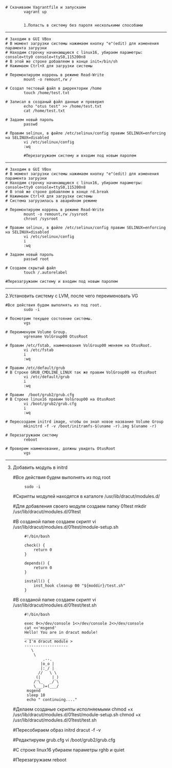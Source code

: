 	# Скачиваем Vagrantfile и запускаем
			vagrant up


			1.Попасть в систему без пароля несколькими способами
---------------------------------------------------------------------------------------------------------
	
	# Заходим в GUI VBox
	# В момент загрузки системы нажимаем кнопку "е"(edit) для изменения парамента загрузки
	# Находим строчку начинающуюся с linux16, убираем параметры: console=tty0 console=ttyS0,115200n8
	# В этой же строке добавляем в конце init=/bin/sh
	# Нажимаем Ctrl+X для загрузки системы

	# Перемонтируем коррень в режиме Read-Write
			mount -o remount,rw /

	# Создал тестовый файл в дирректории /home
			touch /home/test.txt

	# Записал в созданый файл данные и проверил 
			echo "otus test" >> /home/test.txt
			cat /home/test.txt

	# Задаем новый пароль 
			passwd

	# Правим selinux, в файле /etc/selinux/config правим SELINUX=enforcing на SELINUX=disabled
			vi /etc/selinux/config 
			:wq

			#Перезагружаем систему и входим под новым паролем

-------------------------------------------------------------------------------------------------------
	
	# Заходим в GUI VBox
	# В момент загрузки системы нажимаем кнопку "е"(edit) для изменения парамента загрузки
	# Находим строчку начинающуюся с linux16, убираем параметры: console=tty0 console=ttyS0,115200n8
	# В этой же строке добавляем в конце rd.break
	# Нажимаем Ctrl+X для загрузки системы
	# Система загрузилась в аварийном режиме

	# Перемонтируем коррень в режиме Read-Write
			mount -o remount,rw /sysroot
			chroot /sysroot

	# Правим selinux, в файле /etc/selinux/config правим SELINUX=enforcing на SELINUX=disabled
			vi /etc/selinux/config 
			i
			:wq

	# Задаем новый пароль
			passwd root

	# Создаем скрытый файл
			touch /.autorelabel

	#Перезагружаем систему и входим под новым паролем
	
------------------------------------------------------------------------------------------------------

2.Установить систему с LVM, после чего переименовать VG

	#Все действия будем выполнять из под root.
			sudo -i

	# Посмотрим текущее состояние системы.
			vgs

	# Переименуем Volume Group.
			vgrename VolGroup00 OtusRoot

	# Правим /etc/fstab, наименования VolGroup00 меняем на OtusRoot.
			vi /etc/fstab
			i
			:wq

	# Правим /etc/default/grub
	# В Строке GRUB_CMDLINE_LINUX так же правим VolGroup00 на OtusRoot
			vi /etc/default/grub
			i
			:wq

	# Правим  /boot/grub2/grub.cfg
	# В Строке linux16 правим VolGroup00 на OtusRoot
			vi /boot/grub2/grub.cfg
			i
			:wq

	# Пересоздаем initrd image, чтобы он знал новое название Volume Group
			mkinitrd -f -v /boot/initramfs-$(uname -r).img $(uname -r)

	# Перезагружаем систему
			reboot

	# Проверим наименование, должны увидеть OtusRoot
			vgs

----------------------------------------------------------------------------------------------------

3. Добавить модуль в initrd

	#Все действия будем выполнять из под root
	
			sudo -i
	
	#Скрипты модулей находятся в каталоге /usr/lib/dracut/modules.d/
	
	#Для добавления своего модуля создаем папку 01test
			mkdir /usr/lib/dracut/modules.d/01test

	#В созданой папке создаем скрипт vi /usr/lib/dracut/modules.d/01test/module-setup.sh
			
			#!/bin/bash

			check() {
				return 0
			}

			depends() {
				return 0
			}
			
			install() {
				inst_hook cleanup 00 "${moddir}/test.sh"
			}


	#В созданой папке создаем скрипт vi /usr/lib/dracut/modules.d/01test/test.sh

			#!/bin/bash
			
			exec 0<>/dev/console 1<>/dev/console 2<>/dev/console
			cat <<'msgend'
			Hello! You are in dracut module!
			___________________
			< I'm dracut module >
			-------------------
               \
                \
                    .--.
                   |o_o |
                   |:_/ |
                  //   \ \
                 (|     | )
                /'\_   _/`\
                \___)=(___/
             msgend
             sleep 10
             echo " continuing...."

	#Делаем созданые скрипты исполняемыми
			chmod +x /usr/lib/dracut/modules.d/01test/module-setup.sh
			chmod +x /usr/lib/dracut/modules.d/01test/test.sh

	#Пересобираем образ initrd
			dracut -f -v

	#Редактируем grub.cfg
			vi /boot/grub2/grub.cfg

	#С строке linux16 убираем параметры rghb и quiet

	#Перезагружаем 
			reboot






